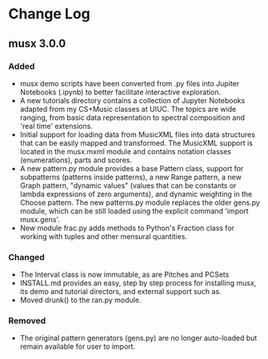 # Change Log

## musx 3.0.0

### Added

* musx demo scripts have been converted from .py files into Jupiter Notebooks (.ipynb) to better facilitate interactive exploration. 
* A new tutorials directory contains a collection of Jupyter Notebooks adapted from my CS+Music classes at UIUC. The topics are wide ranging, from basic data representation to spectral composition and 'real time' extensions.
* Initial support for loading data from MusicXML files into data structures that can be easily mapped and transformed.  The MusicXML support is located in the musx.mxml module and contains notation  classes (enumerations), parts and scores.
* A new pattern.py module provides a base Pattern class, support for subpatterns (patterns inside patterns), a new Range pattern, a new Graph pattern, "dynamic values" (values that can be constants or lambda expressions of zero arguments), and dynamic weighting in the Choose pattern. The new patterns.py module replaces the older gens.py module, which can be still loaded using the explicit command 'import musx.gens'.
* New module frac.py adds methods to Python's Fraction class for working with tuples and other mensural quantities.

### Changed
* The Interval class is now immutable, as are Pitches and PCSets
* INSTALL.md provides an easy, step by step process for installing musx, its demo and tutorial directors, and external support such as.
* Moved drunk() to the ran.py module.

### Removed
* The original pattern generators (gens.py) are no longer auto-loaded but remain available for user to import.

